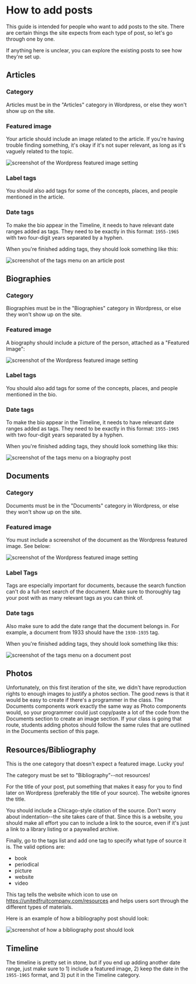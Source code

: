 # How to add posts

This guide is intended for people who want to add posts to the site. There are certain things the site expects from each type of post, so let's go through one by one.

If anything here is unclear, you can explore the existing posts to see how they're set up.

## Articles

### Category

Articles must be in the "Articles" category in Wordpress, or else they won't show up on the site.

### Featured image

Your article should include an image related to the article. If you're having trouble finding something, it's okay if it's not super relevant, as long as it's vaguely related to the topic.

![screenshot of the Wordpress featured image setting](/docs/article_featured_image.png)

### Label tags

You should also add tags for some of the concepts, places, and people mentioned in the article.

### Date tags

To make the bio appear in the Timeline, it needs to have relevant date ranges added as tags. They need to be exactly in this format: `1955-1965` with two four-digit years separated by a hyphen.

When you're finished adding tags, they should look something like this:

![screenshot of the tags menu on an article post](/docs/article_tags.png)

## Biographies

### Category

Biographies must be in the "Biographies" category in Wordpress, or else they won't show up on the site.

### Featured image

A biography should include a picture of the person, attached as a "Featured Image":

![screenshot of the Wordpress featured image setting](/docs/bio_featured_image.png)

### Label tags

You should also add tags for some of the concepts, places, and people mentioned in the bio.

### Date tags

To make the bio appear in the Timeline, it needs to have relevant date ranges added as tags. They need to be exactly in this format: `1955-1965` with two four-digit years separated by a hyphen.

When you're finished adding tags, they should look something like this:

![screenshot of the tags menu on a biography post](/docs/bio_tags.png)

## Documents

### Category

Documents must be in the "Documents" category in Wordpress, or else they won't show up on the site.

### Featured image

You must include a screenshot of the document as the Wordpress featured image. See below:

![screenshot of the Wordpress featured image setting](/docs/document_featured_image.png)

### Label Tags

Tags are especially important for documents, because the search function can't do a full-text search of the document. Make sure to thoroughly tag your post with as many relevant tags as you can think of.

### Date tags

Also make sure to add the date range that the document belongs in. For example, a document from 1933 should have the `1930-1935` tag.

When you're finished adding tags, they should look something like this:

![screenshot of the tags menu on a document post](/docs/document_tags.png)

## Photos

Unfortunately, on this first iteration of the site, we didn't have reproduction rights to enough images to justify a photos section. The good news is that it would be easy to create if there's a programmer in the class. The Documents components work exactly the same way as Photo components would, so your programmer could just copy/paste a lot of the code from the Documents section to create an image section. If your class is going that route, students adding photos should follow the same rules that are outlined in the Documents section of this page.

## Resources/Bibliography

This is the one category that doesn't expect a featured image. Lucky you!

The category must be set to "Bibliography"--not resources!

For the title of your post, put something that makes it easy for you to find later on Wordpress (preferably the title of your source). The website ignores the title.

You should include a Chicago-style citation of the source. Don't worry about indentation--the site takes care of that. Since this is a website, you should make all effort you can to include a link to the source, even if it's just a link to a library listing or a paywalled archive.

Finally, go to the tags list and add one tag to specify what type of source it is. The valid options are:

- book
- periodical
- picture
- website
- video

This tag tells the website which icon to use on https://unitedfruitcompany.com/resources and helps users sort through the different types of materials.

Here is an example of how a bibliography post should look:

![screenshot of how a bibliography post should look](/docs/bibliography_post.png)

## Timeline

The timeline is pretty set in stone, but if you end up adding another date range, just make sure to 1) include a featured image, 2) keep the date in the `1955-1965` format, and 3) put it in the Timeline category.
